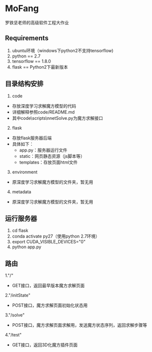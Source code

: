 # MoFang
罗铁坚老师的高级软件工程大作业
## Requirements
1. ubuntu环境（windows下python2不支持tensorflow)
2. python == 2.7
3. tensorflow == 1.8.0
4. flask == Python2下最新版本

## 目录结构安排
1. code
  - 存放深度学习求解魔方模型的代码
  - 详细解释参照code/README.md
  - 其中code\scripts\nnetSolve.py为魔方求解接口
2. flask
  - 存放flask服务器后端
  - 具体如下：
    - app.py：服务器运行文件
    - static：网页静态资源（js脚本等）
    - templates：存放页面html文件
3. environment
  - 原深度学习求解魔方模型的文件夹，暂无用
4. metadata
  - 原深度学习求解魔方模型的文件夹，暂无用

## 运行服务器
1. cd flask
2. conda activate py27（使用python 2.7环境）
3. export CUDA_VISIBLE_DEVICES="0"
4. python app.py

## 路由
1."/"
- GET接口，返回最早版本魔方求解页面

2."/initState"
- POST接口，魔方求解页面初始化状态用

3."/solve"
- POST接口，魔方求解页面求解用，发送魔方状态序列，返回求解步骤等

4."/test"
- GET接口，返回3D化魔方插件页面
